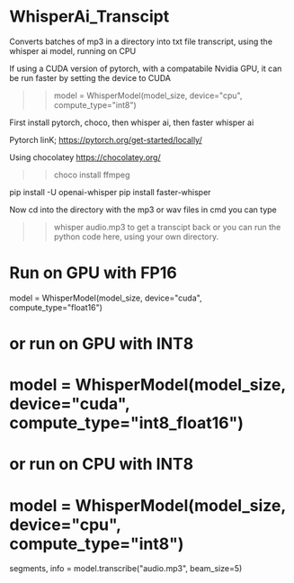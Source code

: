 # WhisperAi_Transcipt
Converts batches of mp3 in a directory into txt file transcript, using the whisper ai model, running on CPU 

If using a CUDA version of pytorch, with a compatabile Nvidia GPU, it can be run faster by setting the device to CUDA 
>> model = WhisperModel(model_size, device="cpu", compute_type="int8")

First install pytorch, choco, then whisper ai, then faster whisper ai 

Pytorch linK;
https://pytorch.org/get-started/locally/ 

Using chocolatey https://chocolatey.org/
>>choco install ffmpeg

pip install -U openai-whisper
pip install faster-whisper

Now cd into the directory with the mp3 or wav files in cmd you can type
>> whisper audio.mp3
to get a transcipt back
or you can run the python code here, using your own directory.


# Run on GPU with FP16
model = WhisperModel(model_size, device="cuda", compute_type="float16")

# or run on GPU with INT8
# model = WhisperModel(model_size, device="cuda", compute_type="int8_float16")
# or run on CPU with INT8
# model = WhisperModel(model_size, device="cpu", compute_type="int8")

segments, info = model.transcribe("audio.mp3", beam_size=5)
